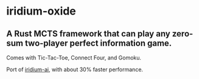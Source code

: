 # iridium-oxide
## A Rust MCTS framework that can play any zero-sum two-player perfect information game.

Comes with Tic-Tac-Toe, Connect Four, and Gomoku.

Port of [iridium-ai](https://github.com/cosmobobak/iridium-ai), with about 30% faster performance.
